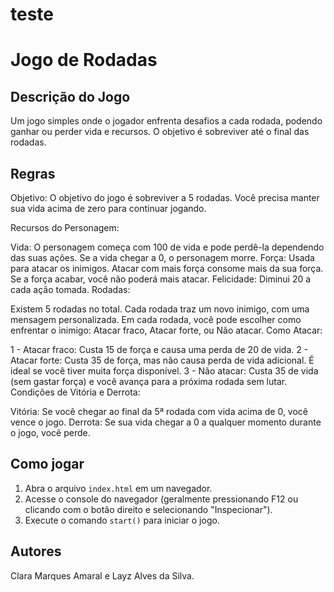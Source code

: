 # teste

# Jogo de Rodadas

## Descrição do Jogo
Um jogo simples onde o jogador enfrenta desafios a cada rodada, podendo ganhar ou perder vida e recursos. O objetivo é sobreviver até o final das rodadas.

## Regras
Objetivo: O objetivo do jogo é sobreviver a 5 rodadas. Você precisa manter sua vida acima de zero para continuar jogando.

Recursos do Personagem:

Vida: O personagem começa com 100 de vida e pode perdê-la dependendo das suas ações. Se a vida chegar a 0, o personagem morre.
Força: Usada para atacar os inimigos. Atacar com mais força consome mais da sua força. Se a força acabar, você não poderá mais atacar.
Felicidade: Diminui 20 a cada ação tomada.
Rodadas:

Existem 5 rodadas no total. Cada rodada traz um novo inimigo, com uma mensagem personalizada.
Em cada rodada, você pode escolher como enfrentar o inimigo: Atacar fraco, Atacar forte, ou Não atacar.
Como Atacar:

1 - Atacar fraco: Custa 15 de força e causa uma perda de 20 de vida.
2 - Atacar forte: Custa 35 de força, mas não causa perda de vida adicional. É ideal se você tiver muita força disponível.
3 - Não atacar: Custa 35 de vida (sem gastar força) e você avança para a próxima rodada sem lutar.
Condições de Vitória e Derrota:

Vitória: Se você chegar ao final da 5ª rodada com vida acima de 0, você vence o jogo.
Derrota: Se sua vida chegar a 0 a qualquer momento durante o jogo, você perde.

## Como jogar
1. Abra o arquivo `index.html` em um navegador.
2. Acesse o console do navegador (geralmente pressionando F12 ou clicando com o botão direito e selecionando "Inspecionar").
3. Execute o comando `start()` para iniciar o jogo.

## Autores
Clara Marques Amaral e Layz Alves da Silva.
